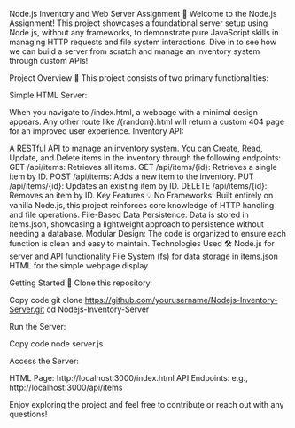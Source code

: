 Node.js Inventory and Web Server Assignment 🎉
Welcome to the Node.js Assignment! This project showcases a foundational server setup using Node.js, without any frameworks, to demonstrate pure JavaScript skills in managing HTTP requests and file system interactions. Dive in to see how we can build a server from scratch and manage an inventory system through custom APIs!

Project Overview 📜
This project consists of two primary functionalities:

Simple HTML Server:

When you navigate to /index.html, a webpage with a minimal design appears.
Any other route like /{random}.html will return a custom 404 page for an improved user experience.
Inventory API:

A RESTful API to manage an inventory system.
You can Create, Read, Update, and Delete items in the inventory through the following endpoints:
GET /api/items: Retrieves all items.
GET /api/items/{id}: Retrieves a single item by ID.
POST /api/items: Adds a new item to the inventory.
PUT /api/items/{id}: Updates an existing item by ID.
DELETE /api/items/{id}: Removes an item by ID.
Key Features 💡
No Frameworks: Built entirely on vanilla Node.js, this project reinforces core knowledge of HTTP handling and file operations.
File-Based Data Persistence: Data is stored in items.json, showcasing a lightweight approach to persistence without needing a database.
Modular Design: The code is organized to ensure each function is clean and easy to maintain.
Technologies Used 🛠️
Node.js for server and API functionality
File System (fs) for data storage in items.json
HTML for the simple webpage display

Getting Started 🚀
Clone this repository:

Copy code
git clone https://github.com/yourusername/Nodejs-Inventory-Server.git
cd Nodejs-Inventory-Server

Run the Server:

Copy code
node server.js

Access the Server:

HTML Page: http://localhost:3000/index.html
API Endpoints: e.g., http://localhost:3000/api/items

Enjoy exploring the project and feel free to contribute or reach out with any questions!
